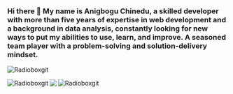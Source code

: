 ### Hi there 👋 My name is Anigbogu Chinedu, a skilled developer with more than five years of expertise in web development and a background in data analysis, constantly looking for new ways to put my abilities to use, learn, and improve. A seasoned team player with a problem-solving and solution-delivery mindset. 

<p align="left"> <img src="https://komarev.com/ghpvc/?username=Radioboxgit&label=PROFILE VIEWS&color=blueviolet&style=flat" alt="Radioboxgit" /> </p>

<p><img align="left" src="https://github-readme-stats.vercel.app/api/top-langs?username=Radioboxgit&show_icons=true&locale=en&layout=compact" alt="Radioboxgit" /></p>
<p><img align="left" src="https://github-readme-stats.vercel.app/api?username=Radioboxgit&show_icons=true&theme=radical" /> </p>
<p><img align="center" src="https://github-readme-streak-stats.herokuapp.com/?user=Radioboxgit&" alt="Radioboxgit" /></p>


<!--
**Radioboxgit/Radioboxgit** is a ✨ _special_ ✨ repository because its `README.md` (this file) appears on your GitHub profile.

Here are some ideas to get you started:

- 🔭 I’m currently working on ...
- 🌱 I’m currently learning ...
- 👯 I’m looking to collaborate on ...
- 🤔 I’m looking for help with ...
- 💬 Ask me about ...
- 📫 How to reach me: ...
- 😄 Pronouns: ...
- ⚡ Fun fact: ...
-->
